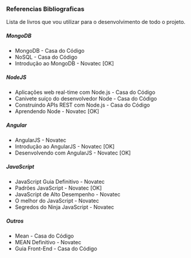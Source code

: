 ### Referencias Bibliograficas

Lista de livros que vou utilizar para o desenvolvimento de todo o projeto.

##### MongoDB

* MongoDB - Casa do Código
* NoSQL - Casa do Código
* Introdução ao MongoDB - Novatec [OK]

##### NodeJS

* Aplicações web real-time com Node.js - Casa do Código
* Canivete suíço do desenvolvedor Node - Casa do Código
* Construindo APIs REST com Node.js - Casa do Código
* Aprendendo Node - Novatec [OK]

##### Angular

* AngularJS - Novatec
* Introdução ao AngularJS - Novatec [OK]
* Desenvolvendo com AngularJS - Novatec [OK]

##### JavaScript

* JavaScript Guia Definitivo - Novatec
* Padrões JavaScript - Novatec [OK]
* JavaScript de Alto Desempenho - Novatec
* O melhor do JavaScript - Novatec
* Segredos do Ninja JavaScript - Novatec

##### Outros

* Mean - Casa do Código
* MEAN Definitivo - Novatec
* Guia Front-End - Casa do Código
